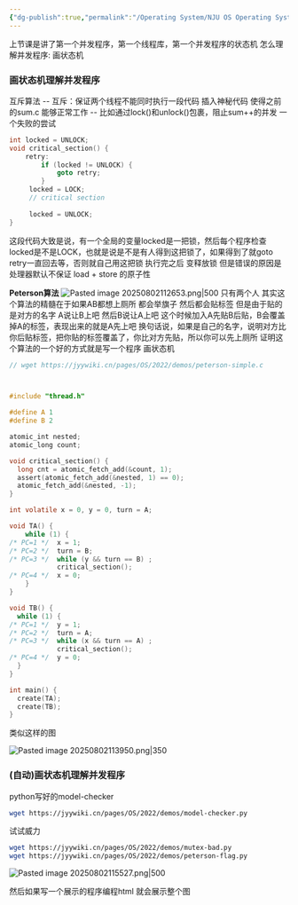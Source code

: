 ```yaml
---
{"dg-publish":true,"permalink":"/Operating System/NJU OS Operating System Design and Implementation/Lecture 04 多处理器编程：理解并发程序执行/","dgPassFrontmatter":true,"noteIcon":""}
---
```


上节课是讲了第一个并发程序，第一个线程库，第一个并发程序的状态机
怎么理解并发程序: 画状态机
### 画状态机理解并发程序
互斥算法 -- 互斥：保证两个线程不能同时执行一段代码
插入神秘代码 使得之前的sum.c 能够正常工作 -- 比如通过lock()和unlock()包裹，阻止sum++的并发 
一个失败的尝试
```c
int locked = UNLOCK; 
void critical_section() { 
	retry: 
		if (locked != UNLOCK) { 
			goto retry; 
		}
	 locked = LOCK; 
	 // critical section 
	 
	 locked = UNLOCK; 
}
```
这段代码大致是说，有一个全局的变量locked是一把锁，然后每个程序检查locked是不是LOCK，也就是说是不是有人得到这把锁了，如果得到了就goto retry一直回去等，否则就自己用这把锁 执行完之后 变释放锁
但是错误的原因是 处理器默认不保证 load + store 的原子性

**Peterson算法**
![Pasted image 20250802112653.png|500](/img/user/accessory/Pasted%20image%2020250802112653.png)
只有两个人
其实这个算法的精髓在于如果AB都想上厕所 都会举旗子 然后都会贴标签 但是由于贴的是对方的名字 A说让B上吧 然后B说让A上吧 这个时候加入A先贴B后贴，B会覆盖掉A的标签，表现出来的就是A先上吧
换句话说，如果是自己的名字，说明对方比你后贴标签，把你贴的标签覆盖了，你比对方先贴，所以你可以先上厕所
证明这个算法的一个好的方式就是写一个程序 画状态机
```c
// wget https://jyywiki.cn/pages/OS/2022/demos/peterson-simple.c



#include "thread.h"

#define A 1
#define B 2

atomic_int nested;
atomic_long count;

void critical_section() {
  long cnt = atomic_fetch_add(&count, 1);
  assert(atomic_fetch_add(&nested, 1) == 0);
  atomic_fetch_add(&nested, -1);
}

int volatile x = 0, y = 0, turn = A;

void TA() {
    while (1) {
/* PC=1 */  x = 1;
/* PC=2 */  turn = B;
/* PC=3 */  while (y && turn == B) ;
            critical_section();
/* PC=4 */  x = 0;
    }
}

void TB() {
  while (1) {
/* PC=1 */  y = 1;
/* PC=2 */  turn = A;
/* PC=3 */  while (x && turn == A) ;
            critical_section();
/* PC=4 */  y = 0;
  }
}

int main() {
  create(TA);
  create(TB);
}
```

类似这样的图

![Pasted image 20250802113950.png|350](/img/user/accessory/Pasted%20image%2020250802113950.png)
### (自动)画状态机理解并发程序
python写好的model-checker
```bash
wget https://jyywiki.cn/pages/OS/2022/demos/model-checker.py
```

试试威力
```bash
wget https://jyywiki.cn/pages/OS/2022/demos/mutex-bad.py
wget https://jyywiki.cn/pages/OS/2022/demos/peterson-flag.py
```

![Pasted image 20250802115527.png|500](/img/user/accessory/Pasted%20image%2020250802115527.png)

然后如果写一个展示的程序编程html 就会展示整个图